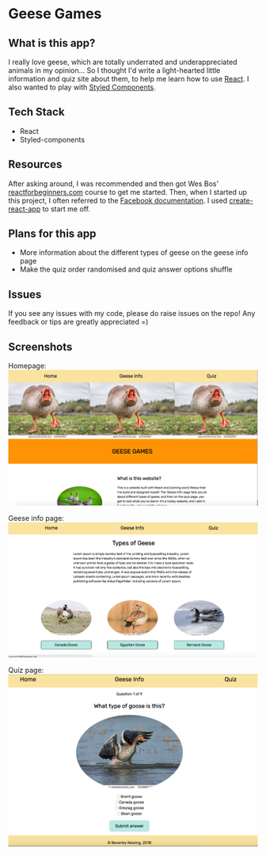 # Geese Games

## What is this app?
I really love geese, which are totally underrated and underappreciated animals in my opinion... So I thought I'd write a light-hearted little information and quiz site about them, to help me learn how to use [React](https://reactjs.org/). I also wanted to play with [Styled Components](https://www.styled-components.com/).

## Tech Stack
- React
- Styled-components

## Resources

After asking around, I was recommended and then got Wes Bos' [reactforbeginners.com](reactforbeginners.com) course to get me started. Then, when I started up this project, I often referred to the [Facebook documentation](https://facebook.github.io/react/docs/hello-world.html). I used [create-react-app](https://github.com/facebookincubator/create-react-app) to start me off. 

## Plans for this app
- More information about the different types of geese on the geese info page
- Make the quiz order randomised and quiz answer options shuffle 

## Issues
If you see any issues with my code, please do raise issues on the repo! Any feedback or tips are greatly appreciated =) 

## Screenshots

Homepage:
<img alt="homepage" src="./src/images/homepage.png" />

Geese info page:
<img alt="geese info page" src="./src/images/geeseInfoPage.png" />

Quiz page:
<img alt="quiz page" src="./src/images/quiz.png" />